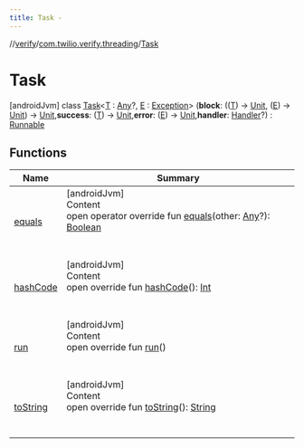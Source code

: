 ```yaml
---
title: Task -
---
```

//[verify](../../index.md)/[com.twilio.verify.threading](../index.md)/[Task](index.md)



# Task  
 [androidJvm] class [Task](index.md)<[T](index.md) : [Any](https://kotlinlang.org/api/latest/jvm/stdlib/kotlin/-any/index.html)?, [E](index.md) : [Exception](https://developer.android.com/reference/java/lang/Exception.html)> (**block**: (([T](index.md)) -> [Unit](https://kotlinlang.org/api/latest/jvm/stdlib/kotlin/-unit/index.html), ([E](index.md)) -> [Unit](https://kotlinlang.org/api/latest/jvm/stdlib/kotlin/-unit/index.html)) -> [Unit](https://kotlinlang.org/api/latest/jvm/stdlib/kotlin/-unit/index.html),**success**: ([T](index.md)) -> [Unit](https://kotlinlang.org/api/latest/jvm/stdlib/kotlin/-unit/index.html),**error**: ([E](index.md)) -> [Unit](https://kotlinlang.org/api/latest/jvm/stdlib/kotlin/-unit/index.html),**handler**: [Handler](https://developer.android.com/reference/android/os/Handler.html)?) : [Runnable](https://developer.android.com/reference/java/lang/Runnable.html)   


## Functions  
  
|  Name|  Summary| 
|---|---|
| [equals](https://kotlinlang.org/api/latest/jvm/stdlib/kotlin/-any/equals.html)| [androidJvm]  <br>Content  <br>open operator override fun [equals](https://kotlinlang.org/api/latest/jvm/stdlib/kotlin/-any/equals.html)(other: [Any](https://kotlinlang.org/api/latest/jvm/stdlib/kotlin/-any/index.html)?): [Boolean](https://kotlinlang.org/api/latest/jvm/stdlib/kotlin/-boolean/index.html)  <br><br><br>
| [hashCode](https://kotlinlang.org/api/latest/jvm/stdlib/kotlin/-any/hash-code.html)| [androidJvm]  <br>Content  <br>open override fun [hashCode](https://kotlinlang.org/api/latest/jvm/stdlib/kotlin/-any/hash-code.html)(): [Int](https://kotlinlang.org/api/latest/jvm/stdlib/kotlin/-int/index.html)  <br><br><br>
| [run](run.md)| [androidJvm]  <br>Content  <br>open override fun [run](run.md)()  <br><br><br>
| [toString](https://kotlinlang.org/api/latest/jvm/stdlib/kotlin/-any/to-string.html)| [androidJvm]  <br>Content  <br>open override fun [toString](https://kotlinlang.org/api/latest/jvm/stdlib/kotlin/-any/to-string.html)(): [String](https://kotlinlang.org/api/latest/jvm/stdlib/kotlin/-string/index.html)  <br><br><br>

